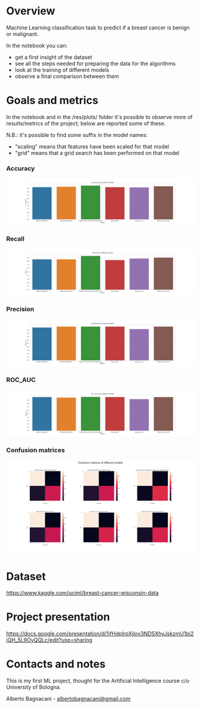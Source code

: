 # Overview
Machine Learning classification task to predict if a breast cancer is benign or malignant.

In the notebook you can:
- get a first insight of the dataset
- see all the steps needed for preparing the data for the algorithms
- look at the training of different models
- observe a final comparison between them

# Goals and metrics
In the notebook and in the /res/plots/ folder it's possible to observe more of results/metrics of the project; below are reported some of these.

N.B.: it's possible to find some suffix in the model names:
- "scaling" means that features have been scaled for that model
- "grid" means that a grid search has been performed on that model
### Accuracy
![Accuracy plot](res/plots/accuracy.png)
### Recall
![Recall plot](res/plots/recall.png)
### Precision
![Precision plot](res/plots/precision.png)
### ROC_AUC
![ROC_AUC plot](res/plots/roc_auc.png)
### Confusion matrices
![Confusion matrices plot](res/plots/confusion_matrix.png)
# Dataset
https://www.kaggle.com/uciml/breast-cancer-wisconsin-data
# Project presentation
https://docs.google.com/presentation/d/1ifHdplrpXjloy3NDSXhyJskzmU1bi2iQH_5L9OyQQLc/edit?usp=sharing
# Contacts and notes
This is my first ML project, thought for the Artificial Intelligence course c/o University of Bologna.

Alberto Bagnacani - albertobagnacani@gmail.com